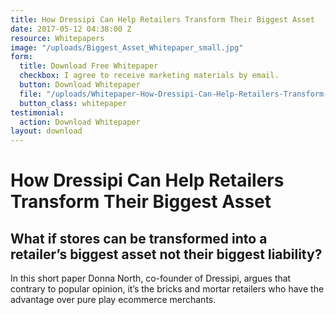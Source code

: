```yaml
---
title: How Dressipi Can Help Retailers Transform Their Biggest Asset
date: 2017-05-12 04:38:00 Z
resource: Whitepapers
image: "/uploads/Biggest_Asset_Whitepaper_small.jpg"
form:
  title: Download Free Whitepaper
  checkbox: I agree to receive marketing materials by email.
  button: Download Whitepaper
  file: "/uploads/Whitepaper-How-Dressipi-Can-Help-Retailers-Transform-Their-Biggest-Asset-913ff1.pdf"
  button_class: whitepaper
testimonial:
  action: Download Whitepaper
layout: download
---
```


# How Dressipi Can Help Retailers Transform Their Biggest Asset

## What if stores can be transformed into a retailer’s biggest asset not their biggest liability?

In this short paper Donna North, co-founder of Dressipi, argues that contrary to popular opinion, it’s the bricks and mortar retailers who have the advantage over pure play ecommerce merchants.
